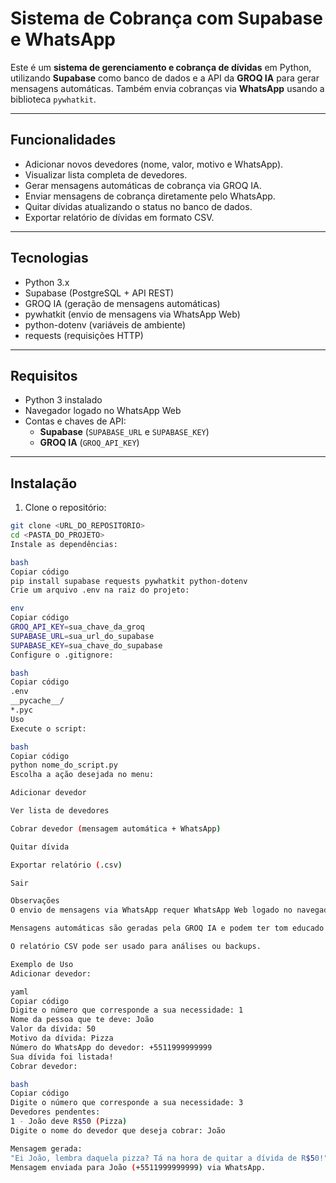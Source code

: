 # Sistema de Cobrança com Supabase e WhatsApp

Este é um **sistema de gerenciamento e cobrança de dívidas** em Python, utilizando **Supabase** como banco de dados e a API da **GROQ IA** para gerar mensagens automáticas. Também envia cobranças via **WhatsApp** usando a biblioteca `pywhatkit`.

---

## Funcionalidades

- Adicionar novos devedores (nome, valor, motivo e WhatsApp).  
- Visualizar lista completa de devedores.  
- Gerar mensagens automáticas de cobrança via GROQ IA.  
- Enviar mensagens de cobrança diretamente pelo WhatsApp.  
- Quitar dívidas atualizando o status no banco de dados.  
- Exportar relatório de dívidas em formato CSV.

---

## Tecnologias

- Python 3.x  
- Supabase (PostgreSQL + API REST)  
- GROQ IA (geração de mensagens automáticas)  
- pywhatkit (envio de mensagens via WhatsApp Web)  
- python-dotenv (variáveis de ambiente)  
- requests (requisições HTTP)

---

## Requisitos

- Python 3 instalado  
- Navegador logado no WhatsApp Web  
- Contas e chaves de API:  
  - **Supabase** (`SUPABASE_URL` e `SUPABASE_KEY`)  
  - **GROQ IA** (`GROQ_API_KEY`)  

---

## Instalação

1. Clone o repositório:

```bash
git clone <URL_DO_REPOSITORIO>
cd <PASTA_DO_PROJETO>
Instale as dependências:

bash
Copiar código
pip install supabase requests pywhatkit python-dotenv
Crie um arquivo .env na raiz do projeto:

env
Copiar código
GROQ_API_KEY=sua_chave_da_groq
SUPABASE_URL=sua_url_do_supabase
SUPABASE_KEY=sua_chave_do_supabase
Configure o .gitignore:

bash
Copiar código
.env
__pycache__/
*.pyc
Uso
Execute o script:

bash
Copiar código
python nome_do_script.py
Escolha a ação desejada no menu:

Adicionar devedor

Ver lista de devedores

Cobrar devedor (mensagem automática + WhatsApp)

Quitar dívida

Exportar relatório (.csv)

Sair

Observações
O envio de mensagens via WhatsApp requer WhatsApp Web logado no navegador padrão.

Mensagens automáticas são geradas pela GROQ IA e podem ter tom educado ou humorístico.

O relatório CSV pode ser usado para análises ou backups.

Exemplo de Uso
Adicionar devedor:

yaml
Copiar código
Digite o número que corresponde a sua necessidade: 1
Nome da pessoa que te deve: João
Valor da dívida: 50
Motivo da dívida: Pizza
Número do WhatsApp do devedor: +5511999999999
Sua dívida foi listada!
Cobrar devedor:

bash
Copiar código
Digite o número que corresponde a sua necessidade: 3
Devedores pendentes:
1 - João deve R$50 (Pizza)
Digite o nome do devedor que deseja cobrar: João

Mensagem gerada:
"Ei João, lembra daquela pizza? Tá na hora de quitar a dívida de R$50!"
Mensagem enviada para João (+5511999999999) via WhatsApp.